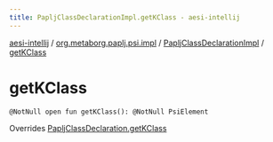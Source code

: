 ```yaml
---
title: PapljClassDeclarationImpl.getKClass - aesi-intellij
---
```


[aesi-intellij](../../index.html) / [org.metaborg.paplj.psi.impl](../index.html) / [PapljClassDeclarationImpl](index.html) / [getKClass](.)

# getKClass

`@NotNull open fun getKClass(): @NotNull PsiElement`

Overrides [PapljClassDeclaration.getKClass](../../org.metaborg.paplj.psi/-paplj-class-declaration/get-k-class.html)

